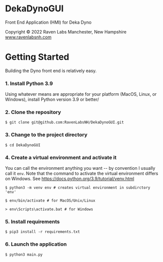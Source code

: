 # DekaDynoGUI
Front End Application (HMI) for Deka Dyno

Copyright © 2022 Raven Labs
Manchester, New Hampshire
www.ravenlabsnh.com

# Getting Started
Building the Dyno front end is relatively easy.

### 1. Install Python 3.9
Using whatever means are appropriate for your platform (MacOS, Linux, or Windows), 
install Python version 3.9 or better/

### 2. Clone the repository
`$ git clone git@github.com:RavenLabsNH/DekaDynoGUI.git`

### 3. Change to the project directory 
`$ cd DekaDynoGUI`

### 4. Create a virtual environment and activate it
You can call the environment anything you want -- by convention I usually call it `env`.
Note that the command to activate the virtual environment differs on Windows.  See https://docs.python.org/3.9/tutorial/venv.html
```
$ python3 -m venv env # creates virtual environment in subdirctory 'env'

$ env/bin/activate # for MacOS/Unix/Linux

> env\Scripts\activate.bat # for Windows
```
### 5. Install requirements
`$ pip3 install -r requirements.txt`

### 6. Launch the application
`$ python3 main.py`